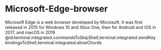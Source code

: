 # Microsoft-Edge-browser
Microsoft Edge is a web browser developed by Microsoft. It was first released in 2015 for Windows 10 and Xbox One, then for Android and iOS in 2017, and macOS in 2019
@id:terminal.integrated.commandsToSkipShell,terminal.integrated.sendKeybindingsToShell,terminal.integrated.allowChords
